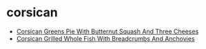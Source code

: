 # corsican

 * [Corsican Greens Pie With Butternut Squash And Three Cheeses](index/c/corsican-greens-pie-with-butternut-squash-and-three-cheeses-51253450.json)
 * [Corsican Grilled Whole Fish With Breadcrumbs And Anchovies](index/c/corsican-grilled-whole-fish-with-breadcrumbs-and-anchovies-340.json)
